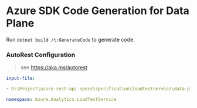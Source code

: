 # Azure SDK Code Generation for Data Plane

Run `dotnet build /t:GenerateCode` to generate code.

### AutoRest Configuration
> see https://aka.ms/autorest

``` yaml
input-file:

- D:\Project\azure-rest-api-specs\specification\loadtestservice\data-plane\Microsoft.LoadTestService\preview\2022-06-01-preview\loadtestservice.json

namespace: Azure.Analytics.LoadTestService

 
 
```
